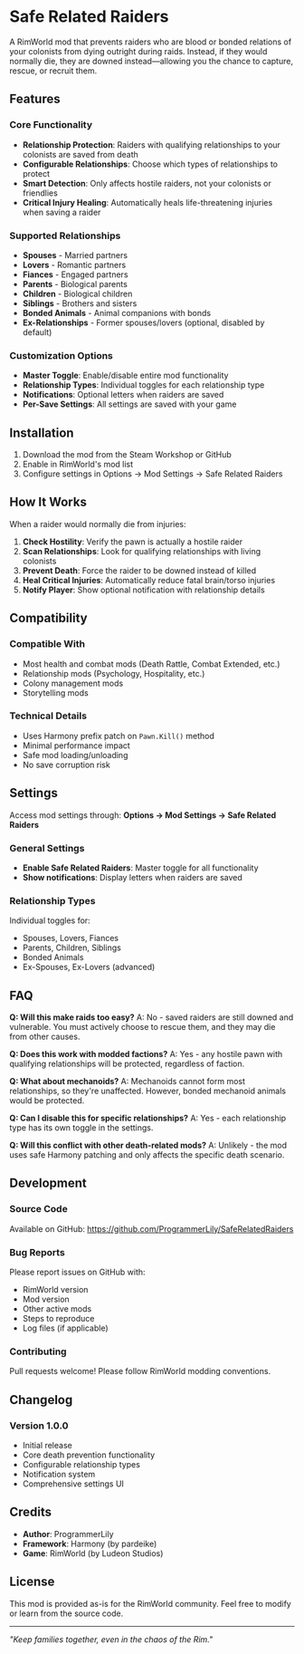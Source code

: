 # Safe Related Raiders

A RimWorld mod that prevents raiders who are blood or bonded relations of your colonists from dying outright during raids. Instead, if they would normally die, they are downed instead—allowing you the chance to capture, rescue, or recruit them.

## Features

### Core Functionality
- **Relationship Protection**: Raiders with qualifying relationships to your colonists are saved from death
- **Configurable Relationships**: Choose which types of relationships to protect
- **Smart Detection**: Only affects hostile raiders, not your colonists or friendlies
- **Critical Injury Healing**: Automatically heals life-threatening injuries when saving a raider

### Supported Relationships
- **Spouses** - Married partners
- **Lovers** - Romantic partners
- **Fiances** - Engaged partners
- **Parents** - Biological parents
- **Children** - Biological children  
- **Siblings** - Brothers and sisters
- **Bonded Animals** - Animal companions with bonds
- **Ex-Relationships** - Former spouses/lovers (optional, disabled by default)

### Customization Options
- **Master Toggle**: Enable/disable entire mod functionality
- **Relationship Types**: Individual toggles for each relationship type
- **Notifications**: Optional letters when raiders are saved
- **Per-Save Settings**: All settings are saved with your game

## Installation

1. Download the mod from the Steam Workshop or GitHub
2. Enable in RimWorld's mod list
3. Configure settings in Options → Mod Settings → Safe Related Raiders

## How It Works

When a raider would normally die from injuries:

1. **Check Hostility**: Verify the pawn is actually a hostile raider
2. **Scan Relationships**: Look for qualifying relationships with living colonists
3. **Prevent Death**: Force the raider to be downed instead of killed
4. **Heal Critical Injuries**: Automatically reduce fatal brain/torso injuries
5. **Notify Player**: Show optional notification with relationship details

## Compatibility

### Compatible With
- Most health and combat mods (Death Rattle, Combat Extended, etc.)
- Relationship mods (Psychology, Hospitality, etc.)
- Colony management mods
- Storytelling mods

### Technical Details
- Uses Harmony prefix patch on `Pawn.Kill()` method
- Minimal performance impact
- Safe mod loading/unloading
- No save corruption risk

## Settings

Access mod settings through: **Options → Mod Settings → Safe Related Raiders**

### General Settings
- **Enable Safe Related Raiders**: Master toggle for all functionality
- **Show notifications**: Display letters when raiders are saved

### Relationship Types
Individual toggles for:
- Spouses, Lovers, Fiances
- Parents, Children, Siblings  
- Bonded Animals
- Ex-Spouses, Ex-Lovers (advanced)

## FAQ

**Q: Will this make raids too easy?**
A: No - saved raiders are still downed and vulnerable. You must actively choose to rescue them, and they may die from other causes.

**Q: Does this work with modded factions?**
A: Yes - any hostile pawn with qualifying relationships will be protected, regardless of faction.

**Q: What about mechanoids?**
A: Mechanoids cannot form most relationships, so they're unaffected. However, bonded mechanoid animals would be protected.

**Q: Can I disable this for specific relationships?**
A: Yes - each relationship type has its own toggle in the settings.

**Q: Will this conflict with other death-related mods?**
A: Unlikely - the mod uses safe Harmony patching and only affects the specific death scenario.

## Development

### Source Code
Available on GitHub: https://github.com/ProgrammerLily/SafeRelatedRaiders

### Bug Reports
Please report issues on GitHub with:
- RimWorld version
- Mod version  
- Other active mods
- Steps to reproduce
- Log files (if applicable)

### Contributing
Pull requests welcome! Please follow RimWorld modding conventions.

## Changelog

### Version 1.0.0
- Initial release
- Core death prevention functionality
- Configurable relationship types
- Notification system
- Comprehensive settings UI

## Credits

- **Author**: ProgrammerLily
- **Framework**: Harmony (by pardeike)
- **Game**: RimWorld (by Ludeon Studios)

## License

This mod is provided as-is for the RimWorld community. Feel free to modify or learn from the source code.

---

*"Keep families together, even in the chaos of the Rim."*
